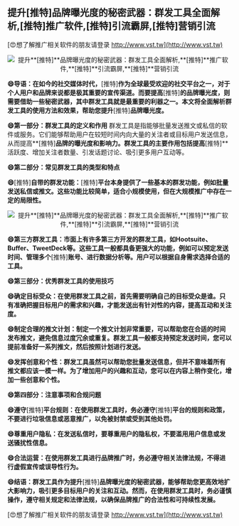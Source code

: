 ## **提升**[推特]**品牌曝光度的秘密武器：群发工具全面解析,**[推特]**推广软件,**[推特]**引流霸屏,**[推特]**营销引流**

[😍想了解推广相关软件的朋友请登录 http://www.vst.tw](http://www.vst.tw)

 <center><img src="https://vst.tw/MP4/tuiguang/png/0.png" alt="提升**[推特]**品牌曝光度的秘密武器：群发工具全面解析,**[推特]**推广软件,**[推特]**引流霸屏,**[推特]**营销引流"></center>

**😄导语：在如今的社交媒体时代，**[推特]**作为全球最受欢迎的社交平台之一，对于个人用户和品牌来说都是极其重要的宣传渠道。而要提高**[推特]**的品牌曝光度，则需要借助一些秘密武器，其中群发工具就是最重要的利器之一。本文将全面解析群发工具的使用方法和效果，帮助您提升**[推特]**品牌曝光度。**

**😄第一部分：群发工具的定义和作用**
群发工具是指能够批量发送推文或私信的软件或服务。它们能够帮助用户在较短时间内向大量的关注者或目标用户发送信息，从而提高**[推特]**品牌的曝光度和影响力。群发工具的主要作用包括提高**[推特]**活跃度、增加关注者数量、引发话题讨论、吸引更多用户互动等。

**😄第二部分：常见群发工具的类型和特点**

**😄**[推特]**自带的群发功能：**[推特]**平台本身提供了一些基本的群发功能，例如批量发送私信或推文。这些功能比较简单，适合小规模使用，但在大规模推广中存在一定的局限性。**

 <center><img src="https://vst.tw/MP4/tuiguang/png/7.png" alt="提升**[推特]**品牌曝光度的秘密武器：群发工具全面解析,**[推特]**推广软件,**[推特]**引流霸屏,**[推特]**营销引流"></center>

**😄第三方群发工具：市面上有许多第三方开发的群发工具，如Hootsuite、Buffer、TweetDeck等。这些工具一般都具备更强大的功能，例如可以预定发送时间、管理多个**[推特]**账号、进行数据分析等。用户可以根据自身需求选择合适的工具。**

**😄第三部分：优秀群发工具的使用技巧**

**😄确定目标受众：在使用群发工具之前，首先需要明确自己的目标受众是谁。只有准确把握目标用户的需求和兴趣，才能发送出有针对性的内容，提高互动和关注度。**

**😄制定合理的推文计划：制定一个推文计划非常重要，可以帮助您在合适的时间发布推文，避免信息过度冗余或重复。群发工具一般都支持预定发送时间，您可以提前准备好一系列推文，然后按照计划进行发送。**

**😄发挥创意和个性：群发工具虽然可以帮助您批量发送信息，但并不意味着所有推文都应该一模一样。为了增加用户的兴趣和互动，您可以在内容上稍作变化，增加一些创意和个性。**

**😄第四部分：注意事项和合规问题**

**😄遵守**[推特]**平台规则：在使用群发工具时，务必遵守**[推特]**平台的规则和政策，不要进行垃圾信息或恶意推广，以免被封禁或受到其他处罚。**

**😄尊重用户隐私：在发送私信时，要尊重用户的隐私权，不要滥用用户信息或发送骚扰性信息。**

**😄合法运营：在使用群发工具进行品牌推广时，务必遵守相关法律法规，不得进行虚假宣传或误导性行为。**

**😄结语：群发工具作为提升**[推特]**品牌曝光度的秘密武器，能够帮助您更高效地扩大影响力，吸引更多目标用户的关注和互动。然而，在使用群发工具时，务必谨慎操作，遵守相关规定和法律法规，以确保品牌推广的合法性和可持续性发展。**

[😍想了解推广相关软件的朋友请登录 http://www.vst.tw](http://www.vst.tw)



